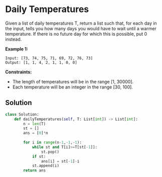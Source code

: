 <h1>Daily Temperatures</h1>

<p>
Given a list of daily temperatures T, return a list such that, for each day in the input, tells you how many days you would have to wait until a warmer temperature. If there is no future day for which this is possible, put 0 instead.

</p>

<b>Example 1:</b>

    Input: [73, 74, 75, 71, 69, 72, 76, 73]
    Output: [1, 1, 4, 2, 1, 1, 0, 0]

<b>Constraints:</b>

- The length of temperatures will be in the range [1, 30000]. 
- Each temperature will be an integer in the range [30, 100].

<h2>Solution</h2>

```python
class Solution:
    def dailyTemperatures(self, T: List[int]) -> List[int]:
        n = len(T)
        st = []
        ans = [0]*n
        
        for i in range(n-1,-1,-1):
            while st and T[i]>=T[st[-1]]:
                st.pop()
            if st:
                ans[i] = st[-1]-i
            st.append(i)
        return ans
```
